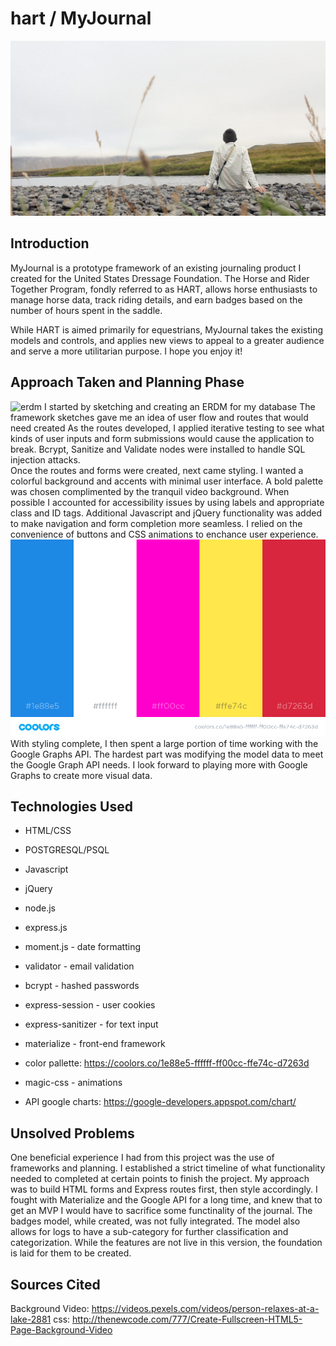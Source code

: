 # hart / MyJournal

![bg](public/1.png)

## Introduction
MyJournal is a prototype framework of an existing journaling product I created for the United States Dressage Foundation. The Horse and Rider Together Program, fondly referred to as HART, allows horse enthusiasts to manage horse data, track riding details, and earn badges based on the number of hours spent in the saddle.

While HART is aimed primarily for equestrians, MyJournal takes the existing models and controls, and applies new views to appeal to a greater audience and serve a more utilitarian purpose. I hope you enjoy it!


## Approach Taken and Planning Phase
![erdm](hard_models.png)
I started by sketching and creating an ERDM for my database
The framework sketches gave me an idea of user flow and routes that would need created
As the routes developed, I applied iterative testing to see what kinds of user inputs and form submissions would cause the application to break.  Bcrypt, Sanitize and Validate nodes were installed to handle SQL injection attacks.  
Once the routes and forms were created, next came styling.  I wanted a colorful background and accents with minimal user interface.  A bold palette was chosen complimented by the tranquil video background.  When possible I accounted for accessibility issues by using labels and appropriate class and ID tags.  Additional Javascript and jQuery functionality was added to make navigation and form completion more seamless.  I relied on the convenience of buttons and CSS animations to enchance user experience.
![colors](color_palette.png)
With styling complete, I then spent a large portion of time working with the Google Graphs API.  The hardest part was modifying the model data to meet the Google Graph API needs.  I look forward to playing more with Google Graphs to create more visual data.

## Technologies Used
- HTML/CSS
- POSTGRESQL/PSQL
- Javascript
- jQuery
- node.js
- express.js
- moment.js - date formatting
- validator - email validation
- bcrypt - hashed passwords
- express-session - user cookies
- express-sanitizer - for text input
- materialize - front-end framework
- color pallette: https://coolors.co/1e88e5-ffffff-ff00cc-ffe74c-d7263d   
- magic-css - animations

- API google charts: https://google-developers.appspot.com/chart/

## Unsolved Problems
One beneficial experience I had from this project was the use of frameworks and planning.  I established a strict timeline of what functionality needed to completed at certain points to finish the project.  My approach was to build HTML forms and Express routes first, then style accordingly.  I fought with Materialize and the Google API for a long time, and knew that to get an MVP I would have to sacrifice some functinality of the journal.  The badges model, while created, was not fully integrated.  The model also allows for logs to have a sub-category for further classification and categorization.  While the features are not live in this version, the foundation is laid for them to be created.

## Sources Cited
Background Video:
https://videos.pexels.com/videos/person-relaxes-at-a-lake-2881
css: http://thenewcode.com/777/Create-Fullscreen-HTML5-Page-Background-Video


